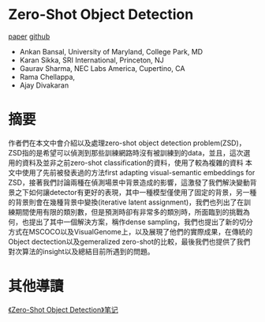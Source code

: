 # Zero-Shot Object Detection

[paper](https://arxiv.org/pdf/1804.04340.pdf)
[github](https://github.com/salman-h-khan/ZSD_Release)

  + Ankan Bansal, University of Maryland, College Park, MD
  + Karan Sikka, SRI International, Princeton, NJ
  + Gaurav Sharma, NEC Labs America, Cupertino, CA
  + Rama Chellappa, 
  + Ajay Divakaran 

# 摘要

作者們在本文中會介紹以及處理zero-shot object detection problem(ZSD)，ZSD指的是希望可以偵測到那些訓練網路時沒有被訓練到的data，並且，這次選用的資料及並非之前zero-shot classification的資料，使用了較為複雜的資料
本文中使用了先前被發表過的方法first adapting visual-semantic embeddings for ZSD，接著我們討論兩種在偵測場景中背景造成的影響，這激發了我們解決變動背景之下如何讓detector有更好的表現，其中一種模型僅使用了固定的背景，另一種的背景則會在幾種背景中變換(iterative latent assignment)，我們也列出了在訓練期間使用有限的類別數，但是預測時卻有非常多的類別時，所面臨到的挑戰為何，也提出了其中一個解決方案，稱作dense sampling，我們也提出了新的切分方式在MSCOCO以及VisualGenome上，以及展現了他們的實際成果，在傳統的Object dectection以及gemeralized zero-shot的比較，最後我們也提供了我們對次算法的insight以及總結目前所遇到的問題。

# 其他導讀

[《Zero-Shot Object Detection》笔记](https://zhuanlan.zhihu.com/p/47672456)
